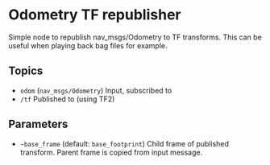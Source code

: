 # Odometry TF republisher

Simple node to republish nav_msgs/Odometry to TF transforms. This can be useful
when playing back bag files for example.


## Topics

* `odom` (`nav_msgs/Odometry`) Input, subscribed to
* `/tf` Published to (using TF2)

## Parameters

* `~base_frame` (default: `base_footprint`) Child frame of published transform.
  Parent frame is copied from input message.
